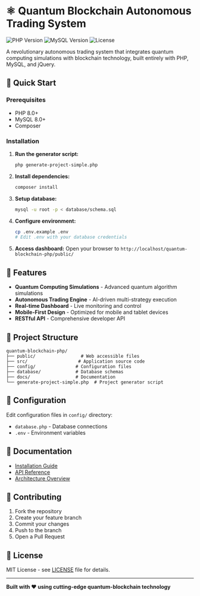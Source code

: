 # ⚛️ Quantum Blockchain Autonomous Trading System

![PHP Version](https://img.shields.io/badge/PHP-8.0%2B-blue)
![MySQL Version](https://img.shields.io/badge/MySQL-8.0%2B-orange)
![License](https://img.shields.io/badge/License-MIT-green)

A revolutionary autonomous trading system that integrates quantum computing simulations with blockchain technology, built entirely with PHP, MySQL, and jQuery.

## 🎯 Quick Start

### Prerequisites
- PHP 8.0+
- MySQL 8.0+
- Composer

### Installation
1. **Run the generator script:**
   ```bash
   php generate-project-simple.php
   ```

2. **Install dependencies:**
   ```bash
   composer install
   ```

3. **Setup database:**
   ```bash
   mysql -u root -p < database/schema.sql
   ```

4. **Configure environment:**
   ```bash
   cp .env.example .env
   # Edit .env with your database credentials
   ```

5. **Access dashboard:**
   Open your browser to `http://localhost/quantum-blockchain-php/public/`

## 🚀 Features

- **Quantum Computing Simulations** - Advanced quantum algorithm simulations
- **Autonomous Trading Engine** - AI-driven multi-strategy execution
- **Real-time Dashboard** - Live monitoring and control
- **Mobile-First Design** - Optimized for mobile and tablet devices
- **RESTful API** - Comprehensive developer API

## 📁 Project Structure

```
quantum-blockchain-php/
├── public/                 # Web accessible files
├── src/                   # Application source code
├── config/               # Configuration files
├── database/             # Database schemas
├── docs/                 # Documentation
└── generate-project-simple.php  # Project generator script
```

## 🔧 Configuration

Edit configuration files in `config/` directory:
- `database.php` - Database connections
- `.env` - Environment variables

## 📖 Documentation

- [Installation Guide](docs/installation.md)
- [API Reference](docs/api-reference.md)
- [Architecture Overview](docs/architecture.md)

## 🤝 Contributing

1. Fork the repository
2. Create your feature branch
3. Commit your changes
4. Push to the branch
5. Open a Pull Request

## 📄 License

MIT License - see [LICENSE](LICENSE) file for details.

---

**Built with ❤️ using cutting-edge quantum-blockchain technology**